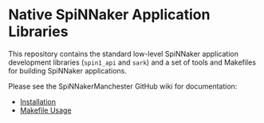 Native SpiNNaker Application Libraries
======================================

This repository contains the standard low-level SpiNNaker application
development libraries (`spin1_api` and `sark`) and a set of tools and Makefiles
for building SpiNNaker applications.

Please see the SpiNNakerManchester GitHub wiki for documentation:

* [Installation](https://github.com/SpiNNakerManchester/SpiNNakerManchester.github.io/wiki/1.3-C-Development-for-SpiNNaker#c-development-for-spinnaker)
* [Makefile Usage](https://github.com/SpiNNakerManchester/SpiNNakerManchester.github.io/wiki/1.3-C-Development-for-SpiNNaker#BuildUsage)
